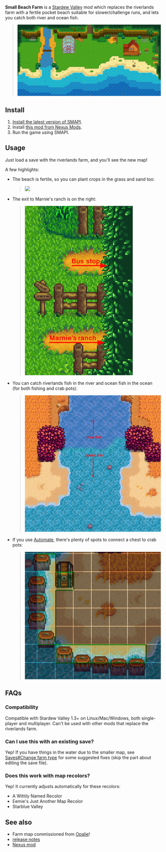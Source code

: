 **Small Beach Farm** is a [Stardew Valley](http://stardewvalley.net/) mod which replaces the
riverlands farm with a fertile pocket beach suitable for slower/challenge runs, and lets you
catch both river and ocean fish.

> ![](docs/farm.png)

## Install
1. [Install the latest version of SMAPI](https://smapi.io/).
2. Install [this mod from Nexus Mods](http://www.nexusmods.com/stardewvalley/mods/3750).
3. Run the game using SMAPI.

## Usage
Just load a save with the riverlands farm, and you'll see the new map!

A few highlights:

* The beach is fertile, so you can plant crops in the grass and sand too:  
  > ![](docs/tilled-screenshot.png)
* The exit to Marnie's ranch is on the right:
  > ![](docs/exit.png)

* You can catch riverlands fish in the river and ocean fish in the ocean (for both fishing and
  crab pots):
  > ![](docs/fish-areas.png)
* If you use [Automate](https://www.nexusmods.com/stardewvalley/mods/1063), there's plenty of spots
  to connect a chest to crab pots:
  > ![](docs/automate-crabpots.png)

## FAQs
### Compatibility
Compatible with Stardew Valley 1.3+ on Linux/Mac/Windows, both single-player and multiplayer. Can't
be used with other mods that replace the riverlands farm.

### Can I use this with an existing save?
Yep! If you have things in the water due to the smaller map, see
[Saves#Change farm type](https://stardewvalleywiki.com/Saves#Change_farm_type)
for some suggested fixes (skip the part about editing the save file).

### Does this work with map recolors?
Yep! It currently adjusts automatically for these recolors:

* A Wittily Named Recolor
* Eemie's Just Another Map Recolor
* Starblue Valley

## See also
* Farm map commissioned from [Opalie](https://www.nexusmods.com/stardewvalley/users/38947035)!
* [release notes](release-notes.md)
* [Nexus mod](http://www.nexusmods.com/stardewvalley/mods/3750)
